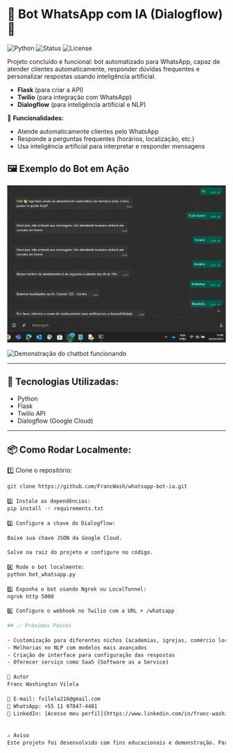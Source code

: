# 🤖 Bot WhatsApp com IA (Dialogflow) 🚀

![Python](https://img.shields.io/badge/Python-3.10-blue)
![Status](https://img.shields.io/badge/Status-Estável-brightgreen)
![License](https://img.shields.io/badge/License-Privado-lightgrey)

Projeto concluído e funcional: bot automatizado para WhatsApp, capaz de atender clientes automaticamente, responder dúvidas frequentes e personalizar respostas usando inteligência artificial.

- **Flask** (para criar a API)
- **Twilio** (para integração com WhatsApp)
- **Dialogflow** (para inteligência artificial e NLP)

💬 **Funcionalidades:**

- Atende automaticamente clientes pelo WhatsApp
- Responde a perguntas frequentes (horários, localização, etc.)
- Usa inteligência artificial para interpretar e responder mensagens

## 🖼️ Exemplo do Bot em Ação

![Bot em ação](screenshot.png)

![Demonstração do chatbot funcionando](projeto_whatsapp_interaction_otimizado.gif)

---

## 🚀 Tecnologias Utilizadas:

- Python
- Flask
- Twilio API
- Dialogflow (Google Cloud)

---

## 📦 Como Rodar Localmente:

1️⃣ Clone o repositório:

```bash
git clone https://github.com/FrancWash/whatsapp-bot-ia.git

2️⃣ Instale as dependências:
pip install -r requirements.txt

3️⃣ Configure a chave do Dialogflow:

Baixe sua chave JSON da Google Cloud.

Salve na raiz do projeto e configure no código.

4️⃣ Rode o bot localmente:
python bot_whatsapp.py

5️⃣ Exponha o bot usando Ngrok ou LocalTunnel:
ngrok http 5000

6️⃣ Configure o webhook no Twilio com a URL + /whatsapp

## 📈 Próximos Passos

- Customização para diferentes nichos (academias, igrejas, comércio local e etc...)
- Melhorias no NLP com modelos mais avançados
- Criação de interface para configuração das respostas
- Oferecer serviço como SaaS (Software as a Service)

🙌 Autor
Franc Washington Vilela

📩 E-mail: fvilela216@gmail.com  
📲 WhatsApp: +55 11 97847-4481  
🔗 LinkedIn: [Acesse meu perfil](https://www.linkedin.com/in/franc-washington-vilela-12446016a/)


⚠️ Aviso
Este projeto foi desenvolvido com fins educacionais e demonstração. Para uso em produção, recomenda-se validação adicional de segurança e escalabilidade.


